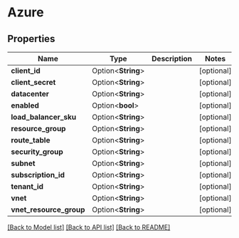 # Azure

## Properties

Name | Type | Description | Notes
------------ | ------------- | ------------- | -------------
**client_id** | Option<**String**> |  | [optional]
**client_secret** | Option<**String**> |  | [optional]
**datacenter** | Option<**String**> |  | [optional]
**enabled** | Option<**bool**> |  | [optional]
**load_balancer_sku** | Option<**String**> |  | [optional]
**resource_group** | Option<**String**> |  | [optional]
**route_table** | Option<**String**> |  | [optional]
**security_group** | Option<**String**> |  | [optional]
**subnet** | Option<**String**> |  | [optional]
**subscription_id** | Option<**String**> |  | [optional]
**tenant_id** | Option<**String**> |  | [optional]
**vnet** | Option<**String**> |  | [optional]
**vnet_resource_group** | Option<**String**> |  | [optional]

[[Back to Model list]](../README.md#documentation-for-models) [[Back to API list]](../README.md#documentation-for-api-endpoints) [[Back to README]](../README.md)


